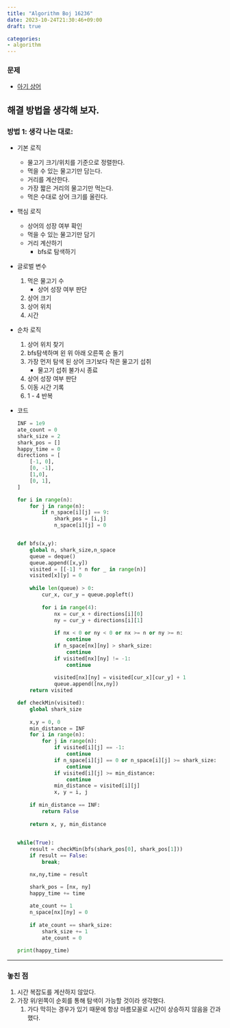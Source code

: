 ```yaml
---
title: "Algorithm Boj 16236"
date: 2023-10-24T21:30:46+09:00
draft: true

categories:
- algorithm
---
```


### 문제
- [아기 상어](https://www.acmicpc.net/problem/16236)

## 해결 방법을 생각해 보자.
### 방법 1: 생각 나는 대로:
- 기본 로직
    - 물고기 크기/위치를 기준으로 정렬한다.
    - 먹을 수 있는 물고기만 담는다.
    - 거리를 계산한다.
    - 가장 짧은 거리의 물고기만 먹는다.
    - 먹은 수대로 상어 크기를 올린다.
- 핵심 로직
    - 상어의 성장 여부 확인
    - 먹을 수 있는 물고기만 담기
    - 거리 계산하기
        - bfs로 탐색하기
- 글로벌 변수
    1. 먹은 물고기 수
        - 상어 성장 여부 판단
    1. 상어 크기
    1. 상어 위치
    1. 시간
- 순차 로직
    1. 상어 위치 찾기
    1. bfs탐색하며 왼 위 아래 오른쪽 순 돌기
    1. 가장 먼저 탐색 된 상어 크기보다 작은 물고기 섭취
        - 물고기 섭취 불가시 종료
    1. 상어 성장 여부 판단
    1. 이동 시간 기록
    1. 1 - 4 반복

- 코드
    ```python
    INF = 1e9
    ate_count = 0
    shark_size = 2
    shark_pos = []
    happy_time = 0
    directions = [
        [-1, 0],
        [0, -1],
        [1,0],
        [0, 1],
    ]

    for i in range(n):
        for j in range(n):
            if n_space[i][j] == 9:
                shark_pos = [i,j]
                n_space[i][j] = 0


    def bfs(x,y):
        global n, shark_size,n_space
        queue = deque()
        queue.append([x,y])
        visited = [[-1] * n for _ in range(n)]
        visited[x][y] = 0
        
        while len(queue) > 0:
            cur_x, cur_y = queue.popleft()
            
            for i in range(4):
                nx = cur_x + directions[i][0]
                ny = cur_y + directions[i][1]
                
                if nx < 0 or ny < 0 or nx >= n or ny >= n:
                    continue
                if n_space[nx][ny] > shark_size:
                    continue
                if visited[nx][ny] != -1:
                    continue
                
                visited[nx][ny] = visited[cur_x][cur_y] + 1
                queue.append([nx,ny])
        return visited

    def checkMin(visited):
        global shark_size
        
        x,y = 0, 0
        min_distance = INF
        for i in range(n):
            for j in range(n):
                if visited[i][j] == -1:
                    continue
                if n_space[i][j] == 0 or n_space[i][j] >= shark_size:
                    continue
                if visited[i][j] >= min_distance:
                    continue
                min_distance = visited[i][j]
                x, y = i, j
                
        if min_distance == INF:
            return False
        
        return x, y, min_distance
                    

    while(True):
        result = checkMin(bfs(shark_pos[0], shark_pos[1]))
        if result == False:
            break;

        nx,ny,time = result

        shark_pos = [nx, ny]
        happy_time += time
        
        ate_count += 1
        n_space[nx][ny] = 0
        
        if ate_count == shark_size:
            shark_size += 1
            ate_count = 0

    print(happy_time)
    ```

---
### 놓친 점
1. 시간 복잡도를 계산하지 않았다.
1. 가장 위/왼쪽이 순회를 통해 탐색이 가능할 것이라 생각했다.
    1. 가다 막히는 경우가 있기 때문에 항상 마름모꼴로 시간이 상승하지 않음을 간과했다.

